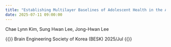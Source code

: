 ```yaml
---
title: "Establishing Multilayer Baselines of Adolescent Health in the ABCD Study via Wearable Multimodal Monitoring"
date: 2025-07-11 09:00:00
---
```


Chae Lynn Kim, Sung Hwan Lee, Jong-Hwan Lee

{{<format bright-green>}}
Brain Engineering Society of Korea (BESK) 2025/Jul
{{</format>}}
